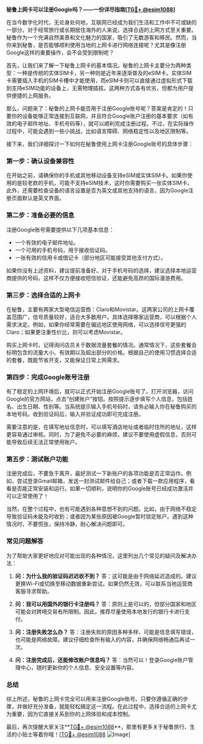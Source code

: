 **秘鲁上网卡可以注册Google吗？——一份详尽指南[[TG💪+ @esim1088](https://t.me/s/esim1088)]**

在当今数字化时代，无论身处何地，互联网已经成为我们生活和工作中不可或缺的一部分。对于经常旅行或长期居住海外的人来说，选择合适的上网方式至关重要。秘鲁作为一个充满自然美景和文化魅力的国家，吸引了无数游客和移民。然而，当你来到秘鲁，是否能够顺利使用当地的上网卡进行网络连接呢？尤其是像注册Google这样的重要操作，会不会受到限制呢？

首先，让我们来了解一下秘鲁上网卡的基本情况。秘鲁的上网卡主要分为两种类型：一种是传统的实体SIM卡，另一种则是近年来逐渐普及的eSIM卡。实体SIM卡需要插入手机的SIM卡槽中才能使用，而eSIM卡则可以直接通过虚拟形式下载到支持eSIM功能的设备上，无需物理插拔。这两种方式各有优劣，但都为用户提供便捷的上网服务。

那么，问题来了：秘鲁的上网卡能否用于注册Google账号呢？答案是肯定的！只要你的设备能够正常连接到互联网，并且符合Google账户注册的基本要求（如有效的电子邮件地址、手机号码等），就可以顺利完成注册过程。不过，在实际操作过程中，可能会遇到一些小挑战，比如语言障碍、网络稳定性以及地区限制等。

接下来，我们详细探讨一下如何在秘鲁使用上网卡注册Google账号的具体步骤：

### **第一步：确认设备兼容性**
在开始之前，请确保你的手机或其他移动设备支持eSIM或实体SIM卡。如果你使用的是较老款的手机，可能不支持eSIM技术，这时你需要购买一张实体SIM卡。此外，还需要检查设备的语言设置是否为英文或其他支持的语言，因为Google注册页面默认是英文界面。

### **第二步：准备必要的信息**
注册Google账号需要提供以下几项基本信息：
- 一个有效的电子邮件地址。
- 一个可用的手机号码，用于接收验证码。
- 一张有效的信用卡或借记卡（部分地区可能接受其他支付方式）。

如果你没有上述资料，建议提前准备好。对于手机号码的选择，建议选择本地运营商提供的号码，这样不仅方便接收短信验证，还能避免高昂的国际漫游费用。

### **第三步：选择合适的上网卡**
在秘鲁，主要有两家大型电信运营商：Claro和Movistar。这两家公司的上网卡覆盖范围广，信号质量较好，适合大多数用户。具体选择哪家运营商，可以根据个人需求决定。例如，如果你经常需要在偏远地区使用网络，可以选择信号更强的Claro；如果更注重性价比，则可以考虑Movistar。

购买上网卡时，记得询问店员关于数据流量套餐的情况。通常情况下，这些套餐会标明包含的流量大小、有效期以及超出部分的价格。根据自己的使用习惯选择合适的套餐，既能节省开支，又能保证日常上网需求。

### **第四步：完成Google账号注册**
有了稳定的上网环境后，就可以正式开始注册Google账号了。打开浏览器，访问Google的官方网站，点击“创建账户”按钮。按照提示逐步填写个人信息，包括姓名、出生日期、性别等。当系统提示输入手机号码时，请务必输入你在秘鲁购买的本地号码。收到验证码后，输入并验证成功即可完成注册。

需要注意的是，在填写地址信息时，可以填写酒店地址或者临时住所的地址，这样更容易通过审核。同时，为了避免不必要的麻烦，建议不要使用虚假信息，否则可能导致后续无法正常使用账户。

### **第五步：测试账户功能**
注册完成后，不要急于离开，最好测试一下新账户的各项功能是否正常运作。例如，尝试登录Gmail邮箱，发送一封测试邮件给自己；或者下载一款应用程序，看看是否能正常安装和运行。如果一切顺利，说明你的Google账号已经成功激活并可以正常使用了！

当然，在整个过程中，也有可能遇到各种意想不到的问题。比如，由于网络不稳定导致验证码未能及时收到；或者因为某些原因被Google暂时锁定账户。遇到这种情况时，不要慌张，保持冷静，耐心解决问题即可。

### **常见问题解答**
为了帮助大家更好地应对可能出现的各种情况，这里列出几个常见的疑问及解决办法：

1. **问：为什么我的验证码迟迟收不到？**
   答：这可能是由于网络延迟造成的。建议更换Wi-Fi或切换至移动数据重新尝试。如果仍然无效，可以联系当地运营商客服寻求帮助。

2. **问：我可以用国外的银行卡注册吗？**
   答：原则上是可以的，但部分国家和地区可能会对跨境交易有所限制。因此，推荐尽量使用本地发行的银行卡进行支付。

3. **问：注册失败怎么办？**
   答：注册失败的原因多种多样，可能是信息填写错误，也可能是网络故障。建议仔细检查所有输入的内容，并确保网络畅通后再试一次。

4. **问：注册完成后，还能修改账户信息吗？**
   答：当然可以！登录Google账户管理中心，随时更新你的个人信息、安全设置等内容。

### **总结**
综上所述，秘鲁的上网卡完全可以用来注册Google账号。只要你遵循正确的步骤，并做好充分准备，就能轻松搞定这一流程。在此过程中，选择合适的上网卡尤为重要，因为它直接关系到你的上网体验和成本控制。

最后，再次提醒大家关注**[TG💪+ @esim1088](https://t.me/s/esim1088)**，那里有更多关于秘鲁旅行、生活的小贴士等着你哦！[[TG💪+ @esim1088](https://t.me/s/esim1088) ![Image](https://i.postimg.cc/4NQfJmqS/Snipaste-2025-05-13-00-14-12.png)]